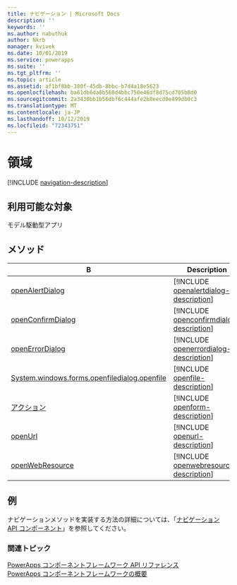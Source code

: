 ```yaml
---
title: ナビゲーション | Microsoft Docs
description: ''
keywords: ''
ms.author: nabuthuk
author: Nkrb
manager: kvivek
ms.date: 10/01/2019
ms.service: powerapps
ms.suite: ''
ms.tgt_pltfrm: ''
ms.topic: article
ms.assetid: af1bf8bb-380f-45db-8bbc-b7d4a18e5623
ms.openlocfilehash: ba61db6da0b560d4bbc750e46df8d75cd705b8d0
ms.sourcegitcommit: 2a3430bb1b56dbf6c444afe2b8eecd0e499db0c3
ms.translationtype: MT
ms.contentlocale: ja-JP
ms.lasthandoff: 10/12/2019
ms.locfileid: "72343751"
---
```

# <a name="navigation"></a>領域

[!INCLUDE [navigation-description](includes/navigation-description.md)]

## <a name="available-for"></a>利用可能な対象 

モデル駆動型アプリ

## <a name="methods"></a>メソッド

|B | Description |
| ------|-------------|
|[openAlertDialog](navigation/openalertdialog.md)|[!INCLUDE [openalertdialog-description](navigation/includes/openalertdialog-description.md)]|
|[openConfirmDialog](navigation/openconfirmdialog.md)|[!INCLUDE [openconfirmdialog-description](navigation/includes/openconfirmdialog-description.md)]|
|[openErrorDialog](navigation/openerrordialog.md)|[!INCLUDE [openerrordialog-description](navigation/includes/openerrordialog-description.md)]|
|[System.windows.forms.openfiledialog.openfile](navigation/openfile.md)|[!INCLUDE [openfile-description](navigation/includes/openfile-description.md)]|
|[アクション](navigation/openform.md)|[!INCLUDE [openform-description](navigation/includes/openform-description.md)]|
|[openUrl](navigation/openurl.md)|[!INCLUDE [openurl-description](navigation/includes/openurl-description.md)]|
|[openWebResource](navigation/openwebresource.md)|[!INCLUDE [openwebresource-description](navigation/includes/openwebresource-description.md)]|

## <a name="example"></a>例

ナビゲーションメソッドを実装する方法の詳細については、「[ナビゲーション API コンポーネント](../sample-controls/navigation-api-control.md)」を参照してください。

### <a name="related-topics"></a>関連トピック

[PowerApps コンポーネントフレームワーク API リファレンス](../reference/index.md)<br/>
[PowerApps コンポーネントフレームワークの概要](../overview.md)